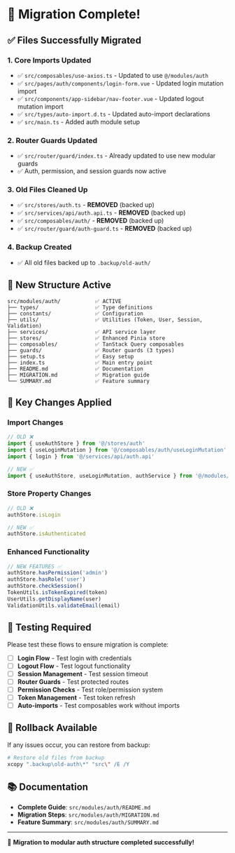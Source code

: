 # 🎉 Migration Complete!

## ✅ Files Successfully Migrated

### 1. **Core Imports Updated**
- ✅ `src/composables/use-axios.ts` - Updated to use `@/modules/auth`
- ✅ `src/pages/auth/components/login-form.vue` - Updated login mutation import
- ✅ `src/components/app-sidebar/nav-footer.vue` - Updated logout mutation import  
- ✅ `src/types/auto-import.d.ts` - Updated auto-import declarations
- ✅ `src/main.ts` - Added auth module setup

### 2. **Router Guards Updated**
- ✅ `src/router/guard/index.ts` - Already updated to use new modular guards
- ✅ Auth, permission, and session guards now active

### 3. **Old Files Cleaned Up**
- ✅ `src/stores/auth.ts` - **REMOVED** (backed up)
- ✅ `src/services/api/auth.api.ts` - **REMOVED** (backed up)  
- ✅ `src/composables/auth/` - **REMOVED** (backed up)
- ✅ `src/router/guard/auth-guard.ts` - **REMOVED** (backed up)

### 4. **Backup Created**
- ✅ All old files backed up to `.backup/old-auth/`

## 🚀 **New Structure Active**

```
src/modules/auth/           ✅ ACTIVE
├── types/                  ✅ Type definitions
├── constants/              ✅ Configuration
├── utils/                  ✅ Utilities (Token, User, Session, Validation)
├── services/               ✅ API service layer
├── stores/                 ✅ Enhanced Pinia store
├── composables/            ✅ TanStack Query composables
├── guards/                 ✅ Router guards (3 types)
├── setup.ts                ✅ Easy setup
├── index.ts                ✅ Main entry point
├── README.md               ✅ Documentation
├── MIGRATION.md            ✅ Migration guide
└── SUMMARY.md              ✅ Feature summary
```

## 🎯 **Key Changes Applied**

### Import Changes
```typescript
// OLD ❌
import { useAuthStore } from '@/stores/auth'
import { useLoginMutation } from '@/composables/auth/useLoginMutation'
import { login } from '@/services/api/auth.api'

// NEW ✅  
import { useAuthStore, useLoginMutation, authService } from '@/modules/auth'
```

### Store Property Changes
```typescript
// OLD ❌
authStore.isLogin

// NEW ✅
authStore.isAuthenticated
```

### Enhanced Functionality
```typescript
// NEW FEATURES ✅
authStore.hasPermission('admin')
authStore.hasRole('user')
authStore.checkSession()
TokenUtils.isTokenExpired(token)
UserUtils.getDisplayName(user)
ValidationUtils.validateEmail(email)
```

## 🧪 **Testing Required**

Please test these flows to ensure migration is complete:

- [ ] **Login Flow** - Test login with credentials
- [ ] **Logout Flow** - Test logout functionality  
- [ ] **Session Management** - Test session timeout
- [ ] **Router Guards** - Test protected routes
- [ ] **Permission Checks** - Test role/permission system
- [ ] **Token Management** - Test token refresh
- [ ] **Auto-imports** - Test composables work without imports

## 🔄 **Rollback Available**

If any issues occur, you can restore from backup:

```bash
# Restore old files from backup
xcopy ".backup\old-auth\*" "src\" /E /Y
```

## 📚 **Documentation**

- **Complete Guide**: `src/modules/auth/README.md`
- **Migration Steps**: `src/modules/auth/MIGRATION.md`  
- **Feature Summary**: `src/modules/auth/SUMMARY.md`

---

🎉 **Migration to modular auth structure completed successfully!**
